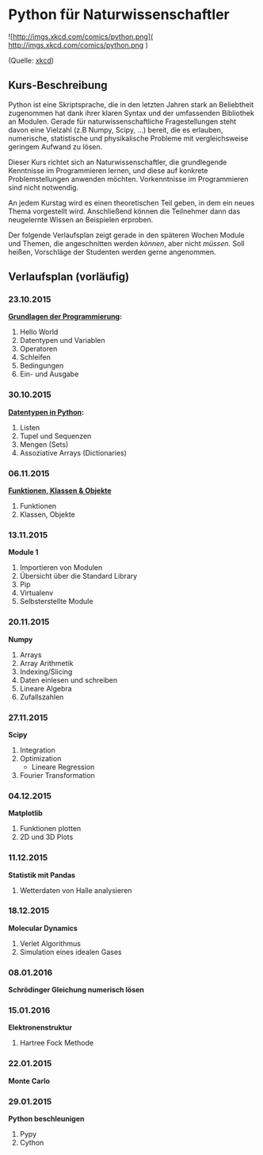 Python für Naturwissenschaftler
===============================

![http://imgs.xkcd.com/comics/python.png]( http://imgs.xkcd.com/comics/python.png )

(Quelle: [xkcd]( https://xkcd.com/353/))

Kurs-Beschreibung
-----------------

Python ist eine Skriptsprache, die in den letzten Jahren stark an Beliebtheit zugenommen hat dank ihrer klaren Syntax
und der umfassenden Bibliothek an Modulen.
Gerade für naturwissenschaftliche Fragestellungen steht davon eine Vielzahl (z.B Numpy, Scipy, ...) bereit, 
die es erlauben, numerische, statistische und physikalische Probleme mit vergleichsweise geringem Aufwand zu lösen.


Dieser Kurs richtet sich an Naturwissenschaftler, die grundlegende Kenntnisse im Programmieren lernen, und diese
auf konkrete Problemstellungen anwenden möchten. Vorkenntnisse im Programmieren sind nicht notwendig.


An jedem Kurstag wird es einen theoretischen Teil geben, in dem ein neues Thema vorgestellt wird. Anschließend können
die Teilnehmer dann das neugelernte Wissen an Beispielen erproben.

Der folgende Verlaufsplan zeigt gerade in den späteren Wochen Module und Themen, die angeschnitten werden _können_, aber nicht _müssen_.
Soll heißen, Vorschläge der Studenten werden gerne angenommen.

Verlaufsplan (vorläufig)
------------

### 23.10.2015 ###
**[Grundlagen der Programmierung](https://github.com/gkabbe/Python-Kurs2015/wiki/Woche-1---Grundlagen):**

1. Hello World
1. Datentypen und Variablen
1. Operatoren
1. Schleifen
1. Bedingungen
1. Ein- und Ausgabe

### 30.10.2015 ###

**[Datentypen in Python](https://github.com/gkabbe/Python-Kurs2015/wiki/Woche-2---Datentypen):**

1. Listen
1. Tupel und Sequenzen
1. Mengen (Sets)
1. Assoziative Arrays (Dictionaries)


### 06.11.2015 ###

**[Funktionen, Klassen & Objekte](https://github.com/gkabbe/Python-Kurs2015/wiki/Woche-3---Funktionen,-Klassen-und-Objekte)**

1. Funktionen
1. Klassen, Objekte

### 13.11.2015 ###

**Module 1**

1. Importieren von Modulen
1. Übersicht über die Standard Library
1. Pip
1. Virtualenv
1. Selbsterstellte Module

### 20.11.2015 ###

**Numpy**

1. Arrays
1. Array Arithmetik
1. Indexing/Slicing
1. Daten einlesen und schreiben
1. Lineare Algebra
1. Zufallszahlen

### 27.11.2015 ###

**Scipy**

1. Integration
1. Optimization
    * Lineare Regression
1. Fourier Transformation

### 04.12.2015 ###

**Matplotlib**

1. Funktionen plotten
1. 2D und 3D Plots

### 11.12.2015 ###

**Statistik mit Pandas**

1. Wetterdaten von Halle analysieren

### 18.12.2015 ###

**Molecular Dynamics**

1. Verlet Algorithmus
1. Simulation eines idealen Gases

### 08.01.2016 ###

**Schrödinger Gleichung numerisch lösen**

### 15.01.2016 ###

**Elektronenstruktur**

1. Hartree Fock Methode

### 22.01.2015 ###

**Monte Carlo**

### 29.01.2015 ###

**Python beschleunigen**

1. Pypy
1. Cython



